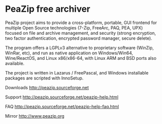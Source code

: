 PeaZip free archiver
======

PeaZip project aims to provide a cross-platform, portable, GUI frontend for multiple Open Source technologies (7-Zip, FreeArc, PAQ, PEA, UPX) focused on file and archive management, and security (strong encryption, two factor authentication, encrypted password manager, secure delete).

The program offers a LGPLv3 alternative to proprietary software (WinZip, WinRar, etc), and run as native application on Windows/Win64, Wine/ReactOS, and Linux x86/x86-64, with Linux ARM and BSD ports also available.

The project is written in Lazarus / FreePascal, and Windows installable packages are scripted with InnoSetup.

Downloads http://peazip.sourceforge.net

Support http://peazip.sourceforge.net/peazip-help.html

FAQ http://peazip.sourceforge.net/peazip-help-faq.html

Mirror http://www.peazip.org
